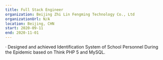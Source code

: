 ```yaml
---
title: Full Stack Engineer
organization: Beijing Zhi Lin Fengming Technology Co., Ltd
organizationUrl: N/A
location: Beijing, CHN
start: 2020-09-11
end: 2020-11-01
---
```



·	Designed and achieved Identification System of School Personnel During the Epidemic based on Think PHP 5 and MySQL.
